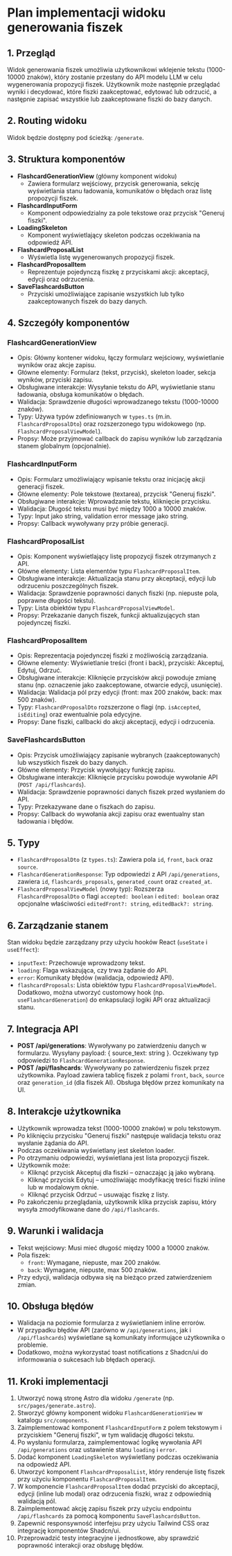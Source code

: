 # Plan implementacji widoku generowania fiszek

## 1. Przegląd

Widok generowania fiszek umożliwia użytkownikowi wklejenie tekstu (1000-10000 znaków), który zostanie przesłany do API modelu LLM w celu wygenerowania propozycji fiszek. Użytkownik może następnie przeglądać wyniki i decydować, które fiszki zaakceptować, edytować lub odrzucić, a następnie zapisać wszystkie lub zaakceptowane fiszki do bazy danych.

## 2. Routing widoku

Widok będzie dostępny pod ścieżką: `/generate`.

## 3. Struktura komponentów

- **FlashcardGenerationView** (główny komponent widoku)
  - Zawiera formularz wejściowy, przycisk generowania, sekcję wyświetlania stanu ładowania, komunikatów o błędach oraz listę propozycji fiszek.
- **FlashcardInputForm**
  - Komponent odpowiedzialny za pole tekstowe oraz przycisk "Generuj fiszki".
- **LoadingSkeleton**
  - Komponent wyświetlający skeleton podczas oczekiwania na odpowiedź API.
- **FlashcardProposalList**
  - Wyświetla listę wygenerowanych propozycji fiszek.
- **FlashcardProposalItem**
  - Reprezentuje pojedynczą fiszkę z przyciskami akcji: akceptacji, edycji oraz odrzucenia.
- **SaveFlashcardsButton**
  - Przyciski umożliwiające zapisanie wszystkich lub tylko zaakceptowanych fiszek do bazy danych.

## 4. Szczegóły komponentów

### FlashcardGenerationView

- Opis: Główny kontener widoku, łączy formularz wejściowy, wyświetlanie wyników oraz akcje zapisu.
- Główne elementy: Formularz (tekst, przycisk), skeleton loader, sekcja wyników, przyciski zapisu.
- Obsługiwane interakcje: Wysyłanie tekstu do API, wyświetlanie stanu ładowania, obsługa komunikatów o błędach.
- Walidacja: Sprawdzenie długości wprowadzanego tekstu (1000-10000 znaków).
- Typy: Używa typów zdefiniowanych w `types.ts` (m.in. `FlashcardProposalDto`) oraz rozszerzonego typu widokowego (np. `FlashcardProposalViewModel`).
- Propsy: Może przyjmować callback do zapisu wyników lub zarządzania stanem globalnym (opcjonalnie).

### FlashcardInputForm

- Opis: Formularz umożliwiający wpisanie tekstu oraz inicjację akcji generacji fiszek.
- Główne elementy: Pole tekstowe (textarea), przycisk "Generuj fiszki".
- Obsługiwane interakcje: Wprowadzanie tekstu, kliknięcie przycisku.
- Walidacja: Długość tekstu musi być między 1000 a 10000 znaków.
- Typy: Input jako string, validation error message jako string.
- Propsy: Callback wywoływany przy próbie generacji.

### FlashcardProposalList

- Opis: Komponent wyświetlający listę propozycji fiszek otrzymanych z API.
- Główne elementy: Lista elementów typu `FlashcardProposalItem`.
- Obsługiwane interakcje: Aktualizacja stanu przy akceptacji, edycji lub odrzuceniu poszczególnych fiszek.
- Walidacja: Sprawdzenie poprawności danych fiszki (np. niepuste pola, poprawne długości tekstu).
- Typy: Lista obiektów typu `FlashcardProposalViewModel`.
- Propsy: Przekazanie danych fiszek, funkcji aktualizujących stan pojedynczej fiszki.

### FlashcardProposalItem

- Opis: Reprezentacja pojedynczej fiszki z możliwością zarządzania.
- Główne elementy: Wyświetlanie treści (front i back), przyciski: Akceptuj, Edytuj, Odrzuć.
- Obsługiwane interakcje: Kliknięcie przycisków akcji powoduje zmianę stanu (np. oznaczenie jako zaakceptowane, otwarcie edycji, usunięcie).
- Walidacja: Walidacja pól przy edycji (front: max 200 znaków, back: max 500 znaków).
- Typy: `FlashcardProposalDto` rozszerzone o flagi (np. `isAccepted`, `isEditing`) oraz ewentualnie pola edycyjne.
- Propsy: Dane fiszki, callbacki do akcji akceptacji, edycji i odrzucenia.

### SaveFlashcardsButton

- Opis: Przycisk umożliwiający zapisanie wybranych (zaakceptowanych) lub wszystkich fiszek do bazy danych.
- Główne elementy: Przycisk wywołujący funkcję zapisu.
- Obsługiwane interakcje: Kliknięcie przycisku powoduje wywołanie API (`POST /api/flashcards`).
- Walidacja: Sprawdzenie poprawności danych fiszek przed wysłaniem do API.
- Typy: Przekazywane dane o fiszkach do zapisu.
- Propsy: Callback do wywołania akcji zapisu oraz ewentualny stan ładowania i błędów.

## 5. Typy

- `FlashcardProposalDto` (z `types.ts`): Zawiera pola `id`, `front`, `back` oraz `source`.
- `FlashcardGenerationResponse`: Typ odpowiedzi z API `/api/generations`, zawiera `id`, `flashcards_proposals`, `generated_count` oraz `created_at`.
- `FlashcardProposalViewModel` (nowy typ): Rozszerza `FlashcardProposalDto` o flagi `accepted: boolean` i `edited: boolean` oraz opcjonalne właściwości `editedFront?: string`, `editedBack?: string`.

## 6. Zarządzanie stanem

Stan widoku będzie zarządzany przy użyciu hooków React (`useState` i `useEffect`):

- `inputText`: Przechowuje wprowadzony tekst.
- `loading`: Flaga wskazująca, czy trwa żądanie do API.
- `error`: Komunikaty błędów (walidacja, odpowiedź API).
- `flashcardProposals`: Lista obiektów typu `FlashcardProposalViewModel`.
  Dodatkowo, można utworzyć customowy hook (np. `useFlashcardGeneration`) do enkapsulacji logiki API oraz aktualizacji stanu.

## 7. Integracja API

- **POST /api/generations**: Wywoływany po zatwierdzeniu danych w formularzu. Wysyłany payload: { source_text: string }. Oczekiwany typ odpowiedzi to `FlashcardGenerationResponse`.
- **POST /api/flashcards**: Wywoływany po zatwierdzeniu fiszek przez użytkownika. Payload zawiera tablicę fiszek z polami `front`, `back`, `source` oraz `generation_id` (dla fiszek AI). Obsługa błędów przez komunikaty na UI.

## 8. Interakcje użytkownika

- Użytkownik wprowadza tekst (1000-10000 znaków) w polu tekstowym.
- Po kliknięciu przycisku "Generuj fiszki" następuje walidacja tekstu oraz wysłanie żądania do API.
- Podczas oczekiwania wyświetlany jest skeleton loader.
- Po otrzymaniu odpowiedzi, wyświetlana jest lista propozycji fiszek.
- Użytkownik może:
  - Kliknąć przycisk Akceptuj dla fiszki – oznaczając ją jako wybraną.
  - Kliknąć przycisk Edytuj – umożliwiając modyfikację treści fiszki inline lub w modalowym oknie.
  - Kliknąć przycisk Odrzuć – usuwając fiszkę z listy.
- Po zakończeniu przeglądania, użytkownik klika przycisk zapisu, który wysyła zmodyfikowane dane do `/api/flashcards`.

## 9. Warunki i walidacja

- Tekst wejściowy: Musi mieć długość między 1000 a 10000 znaków.
- Pola fiszek:
  - `front`: Wymagane, niepuste, max 200 znaków.
  - `back`: Wymagane, niepuste, max 500 znaków.
- Przy edycji, walidacja odbywa się na bieżąco przed zatwierdzeniem zmian.

## 10. Obsługa błędów

- Walidacja na poziomie formularza z wyświetlaniem inline errorów.
- W przypadku błędów API (zarówno w `/api/generations`, jak i `/api/flashcards`) wyświetlane są komunikaty informujące użytkownika o problemie.
- Dodatkowo, można wykorzystać toast notifications z Shadcn/ui do informowania o sukcesach lub błędach operacji.

## 11. Kroki implementacji

1. Utworzyć nową stronę Astro dla widoku `/generate` (np. `src/pages/generate.astro`).
2. Stworzyć główny komponent widoku `FlashcardGenerationView` w katalogu `src/components`.
3. Zaimplementować komponent `FlashcardInputForm` z polem tekstowym i przyciskiem "Generuj fiszki", w tym walidację długości tekstu.
4. Po wysłaniu formularza, zaimplementować logikę wywołania API `/api/generations` oraz ustawienie stanu `loading` i `error`.
5. Dodać komponent `LoadingSkeleton` wyświetlany podczas oczekiwania na odpowiedź API.
6. Utworzyć komponent `FlashcardProposalList`, który renderuje listę fiszek przy użyciu komponentu `FlashcardProposalItem`.
7. W komponencie `FlashcardProposalItem` dodać przyciski do akceptacji, edycji (inline lub modal) oraz odrzucenia fiszki, wraz z odpowiednią walidacją pól.
8. Zaimplementować akcję zapisu fiszek przy użyciu endpointu `/api/flashcards` za pomocą komponentu `SaveFlashcardsButton`.
9. Zapewnić responsywność interfejsu przy użyciu Tailwind CSS oraz integrację komponentów Shadcn/ui.
10. Przeprowadzić testy integracyjne i jednostkowe, aby sprawdzić poprawność interakcji oraz obsługę błędów.
